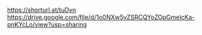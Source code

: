 https://shorturl.at/tuDvn
https://drive.google.com/file/d/1o0NXw5vZSRCQYoZOpGmelcKa-pnKYcLo/view?usp=sharing